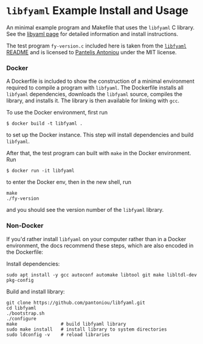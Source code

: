 # `libfyaml` Example Install and Usage

An minimal example program and Makefile that uses the `libfyaml` C library. See
the [libyaml page](https://github.com/pantoniou/libfyaml/) for detailed 
information and install instructions.

The test program `fy-version.c` included here is taken from the 
[`libfyaml` README](https://github.com/pantoniou/libfyaml/blob/master/README.md)
and is licensed to [Pantelis Antoniou](mailto:pantelis.antoniou@konsulko.com) 
under the MIT license.

### Docker
A Dockerfile is included to show the construction of a minimal environment required
to compile a program with `libfyaml`. The Dockerfile installs all `libfyaml` 
dependencies, downloads the `libfyaml` source, compiles the library, and installs it. 
The library is then available for linking with `gcc`.

To use the Docker environment, first run
```
$ docker build -t libfyaml .
```
to set up the Docker instance. This step will install dependencies and build `libfyaml`.

After that, the test program can built with `make` in the Docker environment. Run
```
$ docker run -it libfyaml
```

to enter the Docker env, then in the new shell, run
```
make
./fy-version
```

and you should see the version number of the `libfyaml` library.

### Non-Docker

If you'd rather install `libfyaml` on your computer rather than in a Docker
environment, the docs recommend these steps, which are also encoded in the Dockerfile:

Install dependencies:
```
sudo apt install -y gcc autoconf automake libtool git make libltdl-dev pkg-config
```

Build and install library:
```
git clone https://github.com/pantoniou/libfyaml.git
cd libfyaml
./bootstrap.sh
./configure
make                # build libfyaml library
sudo make install   # install library to system directories
sudo ldconfig -v    # reload libraries
```

